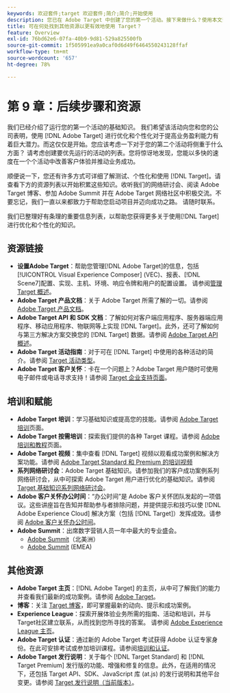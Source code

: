 ```yaml
---
keywords: 欢迎套件;target 欢迎套件;简介;简介;开始使用
description: 您已在 Adobe Target 中创建了您的第一个活动。接下来做什么？使用本文查找其他资源、培训教程和操作方法视频的链接。
title: 可在何处找到其他资源以更有效地使用 Target？
feature: Overview
exl-id: 76bd62e6-07fa-40b9-9d81-529a825500fb
source-git-commit: 1f505991ea9a0caf0d6d49f6464550243128ffaf
workflow-type: tm+mt
source-wordcount: '657'
ht-degree: 78%

---
```


# 第 9 章：后续步骤和资源

我们已经介绍了运行您的第一个活动的基础知识。 我们希望该活动向您和您的公司表明，使用 [!DNL Adobe Target] 进行优化和个性化对于提高业务盈利能力有着巨大潜力。而这仅仅是开始。您应该考虑一下对于您的第二个活动将侧重于什么方面？ 请考虑创建要优先运行的活动的列表。您将惊讶地发现，您能以多快的速度在一个个活动中改善客户体验并推动业务成功。

顺便说一下，您还有许多方式可详细了解测试、个性化和使用 [!DNL Target]。请查看下方的资源列表以开始积累这些知识。收听我们的网络研讨会、阅读 Adobe Target 博客、参加 Adobe Summit 并在 Adobe Target 网络社区中积极交流。不要忘记，我们一直以来都致力于帮助您启动项目并迈向成功之路。 请随时联系。

我们已整理好有条理的重要信息列表，以帮助您获得更多关于使用[!DNL Target]进行优化和个性化的知识。

## 资源链接

* **设置Adobe Target**：帮助您管理[!DNL Adobe Target]的信息，包括[!UICONTROL Visual Experience Composer] (VEC)、报表、[!DNL Scene7]配置、实现、主机、环境、响应令牌和用户的配置设置。 请参阅[管理 Target 概述](/help/main/administrating-target/administrating-target.md)。
* **Adobe Target 产品文档**：关于 Adobe Target 所需了解的一切。请参阅 [Adobe Target 产品文档](https://experienceleague.adobe.com/docs/target/using/target-home.html?lang=zh-Hans)。
* **Adobe Target API 和 SDK 文档**：了解如何对客户端应用程序、服务器端应用程序、移动应用程序、物联网等上实现 [!DNL Target]。此外，还可了解如何与第三方解决方案交换您的 [!DNL Target] 数据。请参阅 [Adobe Target API 概述](/help/main/api/api-overview.md)。
* **Adobe Target 活动指南**：对于可在 [!DNL Target] 中使用的各种活动的简介。请参阅 [Target 活动类型](/help/main/c-activities/target-activities-guide.md)。
* **Adobe Target 客户关怀**：卡在一个问题上？Adobe Target 用户随时可使用电子邮件或电话寻求支持！请参阅 [Target 企业支持页面](https://helpx.adobe.com/cn/contact/enterprise-support.ec.html#target)。

## 培训和赋能

* **Adobe Target 培训**：学习基础知识或提高您的技能。请参阅 [Adobe Target 培训](https://experienceleague.adobe.com/docs/target-learn/tutorials/overview.html?lang=zh-Hans)页面。
* **Adobe Target 按需培训**：探索我们提供的各种 Target 课程。请参阅 [Adobe 培训和教程](https://helpx.adobe.com/cn/learning.html?promoid=KAUDK)页面。
* **Adobe Target 视频**：集中查看 [!DNL Target] 视频以观看成功案例和解决方案功能。请参阅 [Adobe Target Standard 和 Premium 的培训视频](/help/main/c-intro/target-standard-premium-training-videos.md)
* **系列网络研讨会**：Adobe Target 基础知识。请参加我们的客户成功案例系列网络研讨会，从中可探索 Adobe Target 用户进行优化的基础知识。请参阅 [Target 基础知识系列网络研讨会](/help/main/cmp-resources-and-contact-information.md#concept_11902FAC95C64479AABE020557A7EEE4)。
* **Adobe 客户关怀办公时间**：“办公时间”是 Adobe 客户关怀团队发起的一项倡议。这些讲座旨在告知并帮助参与者排除问题，并提供提示和技巧以使 [!DNL Adobe Experience Cloud] 解决方案（包括 [!DNL Target]）发挥成效。请参阅 [Adobe 客户关怀办公时间](/help/main/cmp-resources-and-contact-information.md#concept_58EA30379D3B48C4848BA2A8C464A5B7)。
* **Adobe Summit**：出席数字营销人员一年中最大的专业盛会。
   * [Adobe Summit](https://summit.adobe.com/na/)（北美洲）
   * [Adobe Summit](https://summit-emea.adobe.com/emea/) (EMEA)

## 其他资源

* **Adobe Target 主页**：[!DNL Adobe Target] 的主页，从中可了解我们的能力并查看我们最新的成功案例。请参阅 [Adobe Target](https://www.adobe.com/cn/marketing/target.html)。
* **博客**：关注 [Target 博客](https://blog.adobe.com/en/topics/target)，即可掌握最新的动向、提示和成功案例。
* **Experience League**：探索开展体验业务所需的指南、活动和培训，并与Target社区建立联系，从而找到您所寻找的答案。 请参阅 [Adobe Experience League 主页](https://experienceleague.adobe.com/zh-hans#home)。
* **Adobe Target 认证**：通过新的 Adobe Target 考试获得 Adobe 认证专家身份。在此可安排考试或参加培训课程。请参阅[培训和认证](/help/main/c-intro/training-and-certification.md)。
* **Adobe Target 发行说明**：关于每个 [!DNL Target Standard] 和 [!DNL Target Premium] 发行版的功能、增强和修复的信息。此外，在适用的情况下，还包括 Target API、SDK、JavaScript 库 (at.js) 的发行说明和其他平台变更。请参阅 [Target 发行说明（当前版本）](/help/main/r-release-notes/release-notes.md)。
